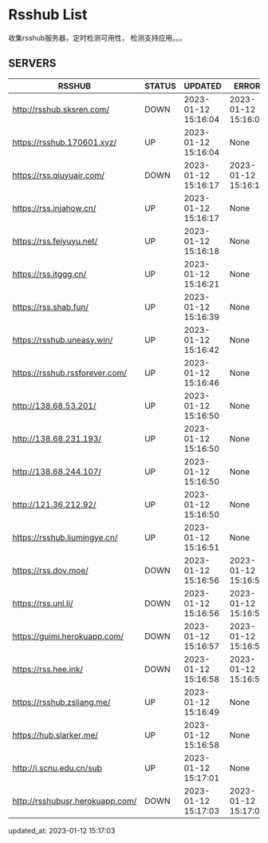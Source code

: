 # Rsshub List

收集rsshub服务器，定时检测可用性， 检测支持应用。。。


## SERVERS

|  RSSHUB   | STATUS  | UPDATED  | ERROR  | TWITTER |  
|  ----  | ----  | ----  | ----  | ---- |  
| http://rsshub.sksren.com/ | DOWN | 2023-01-12 15:16:04 | 2023-01-12 15:16:04 |  
| https://rsshub.170601.xyz/ | UP | 2023-01-12 15:16:04 | None ||  
| https://rss.qiuyuair.com/ | DOWN | 2023-01-12 15:16:17 | 2023-01-12 15:16:17 |  
| https://rss.injahow.cn/ | UP | 2023-01-12 15:16:17 | None ||  
| https://rss.feiyuyu.net/ | UP | 2023-01-12 15:16:18 | None |OK|  
| https://rss.itggg.cn/ | UP | 2023-01-12 15:16:21 | None ||  
| https://rss.shab.fun/ | UP | 2023-01-12 15:16:39 | None |OK|  
| https://rsshub.uneasy.win/ | UP | 2023-01-12 15:16:42 | None |OK|  
| https://rsshub.rssforever.com/ | UP | 2023-01-12 15:16:46 | None |OK|  
| http://138.68.53.201/ | UP | 2023-01-12 15:16:50 | None ||  
| http://138.68.231.193/ | UP | 2023-01-12 15:16:50 | None ||  
| http://138.68.244.107/ | UP | 2023-01-12 15:16:50 | None ||  
| http://121.36.212.92/ | UP | 2023-01-12 15:16:50 | None ||  
| https://rsshub.liumingye.cn/ | UP | 2023-01-12 15:16:51 | None |OK|  
| https://rss.dov.moe/ | DOWN | 2023-01-12 15:16:56 | 2023-01-12 15:16:56 |  
| https://rss.unl.li/ | DOWN | 2023-01-12 15:16:56 | 2023-01-12 15:16:56 |  
| https://guimi.herokuapp.com/ | DOWN | 2023-01-12 15:16:57 | 2023-01-12 15:16:57 |  
| https://rss.hee.ink/ | DOWN | 2023-01-12 15:16:58 | 2023-01-12 15:16:58 |  
| https://rsshub.zsliang.me/ | UP | 2023-01-12 15:16:49 | None |OK|  
| https://hub.slarker.me/ | UP | 2023-01-12 15:16:58 | None |OK|  
| http://i.scnu.edu.cn/sub | UP | 2023-01-12 15:17:01 | None ||  
| http://rsshubusr.herokuapp.com/ | DOWN | 2023-01-12 15:17:03 | 2023-01-12 15:17:03 |  
  

updated_at: 2023-01-12 15:17:03  
